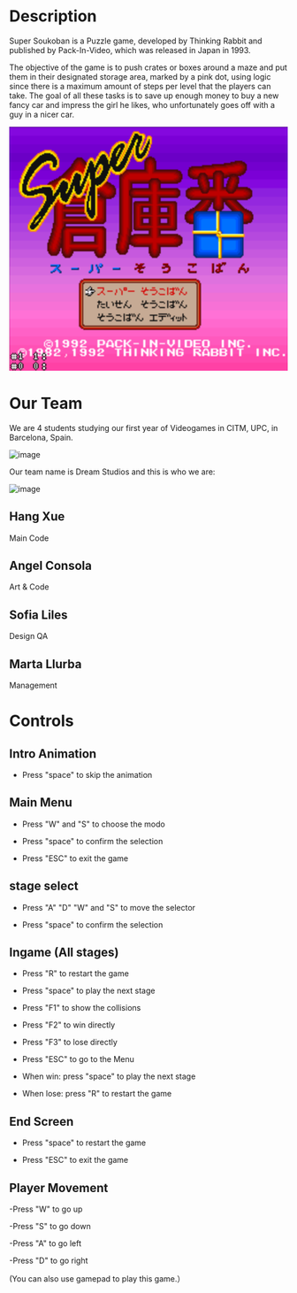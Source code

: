 # Description 

Super Soukoban is a Puzzle game, developed by Thinking Rabbit and published by Pack-In-Video, which was released in Japan in 1993.

The objective of the game is to push crates or boxes around a maze and put them in their designated storage area, marked by a pink dot, using logic since there is a maximum amount of steps per level that the players can take. The goal of all these tasks is to save up enough money to buy a new fancy car and impress the girl he likes, who unfortunately goes off with a guy in a nicer car.

![image](https://github.com/DarkAvanger/DreamTeam/blob/main/Wiki_Resorce/wiki_images/UI%203.png)

# Our Team

We are 4 students studying our first year of Videogames in CITM, UPC, in Barcelona, Spain.

![image](https://user-images.githubusercontent.com/73582921/120871784-f4f1f600-c59c-11eb-9e6b-f326efc814fc.png)

Our team name is Dream Studios and this is who we are:

![image](https://user-images.githubusercontent.com/73582921/120869681-46978200-c597-11eb-9a2d-7ed70ae00ca9.png)

## Hang Xue

Main Code

## Angel Consola

Art & Code

## Sofia Liles

Design QA

## Marta Llurba

Management


# Controls

## Intro Animation

- Press "space" to skip the animation

## Main Menu

- Press "W" and "S" to choose the modo

- Press "space" to confirm the selection

- Press "ESC" to exit the game

## stage select

- Press "A" "D" "W" and "S" to move the selector

- Press "space" to confirm the selection

## Ingame (All stages)

- Press "R" to restart the game

- Press "space" to play the next stage

- Press "F1" to show the collisions

- Press "F2" to win directly

- Press "F3" to lose directly

- Press "ESC" to go to the Menu

- When win: press "space" to play the next stage

- When lose: press "R" to restart the game

## End Screen

- Press "space" to restart the game

- Press "ESC" to exit the game

## Player Movement

-Press "W" to go up

-Press "S" to go down

-Press "A" to go left

-Press "D" to go right

(You can also use gamepad to play this game.）
